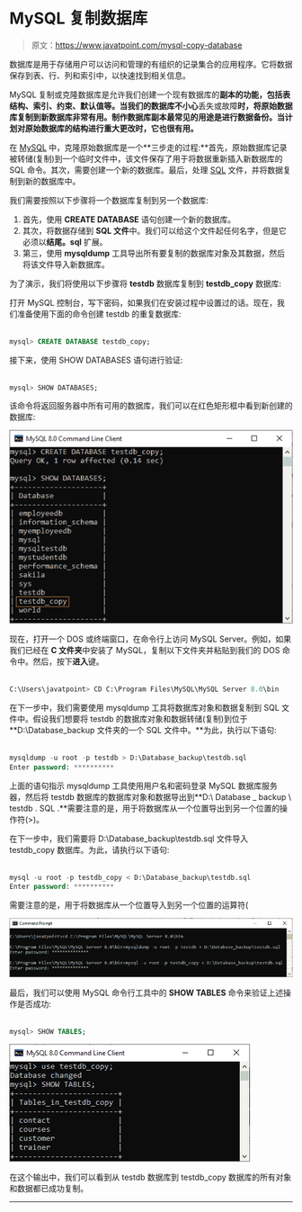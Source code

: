 # MySQL 复制数据库

> 原文：<https://www.javatpoint.com/mysql-copy-database>

数据库是用于存储用户可以访问和管理的有组织的记录集合的应用程序。它将数据保存到表、行、列和索引中，以快速找到相关信息。

MySQL 复制或克隆数据库是允许我们创建一个现有数据库的**副本的功能，包括表结构、索引、约束、默认值等。当我们的数据库不小心**丢失或故障**时，将原始数据库复制到新数据库非常有用。制作数据库副本最常见的用途是进行数据备份。当计划对原始数据库的结构进行重大更改时，它也很有用。**

在 [MySQL](https://www.javatpoint.com/mysql-tutorial) 中，克隆原始数据库是一个**三步走的过程:**首先，原始数据库记录被转储(复制)到一个临时文件中，该文件保存了用于将数据重新插入新数据库的 SQL 命令。其次，需要创建一个新的数据库。最后，处理 [SQL](https://www.javatpoint.com/sql-tutorial) 文件，并将数据复制到新的数据库中。

我们需要按照以下步骤将一个数据库复制到另一个数据库:

1.  首先，使用 **CREATE DATABASE** 语句创建一个新的数据库。
2.  其次，将数据存储到 **SQL 文件**中。我们可以给这个文件起任何名字，但是它必须以**结尾。sql** 扩展。
3.  第三，使用 **mysqldump** 工具导出所有要复制的数据库对象及其数据，然后将该文件导入新数据库。

为了演示，我们将使用以下步骤将 **testdb** 数据库复制到 **testdb_copy** 数据库:

打开 MySQL 控制台，写下密码，如果我们在安装过程中设置过的话。现在，我们准备使用下面的命令创建 testdb 的重复数据库:

```sql

mysql> CREATE DATABASE testdb_copy;

```

接下来，使用 SHOW DATABASES 语句进行验证:

```sql

mysql> SHOW DATABASES;

```

该命令将返回服务器中所有可用的数据库，我们可以在红色矩形框中看到新创建的数据库:

![MySQL COPY Database](img/268ee013f7ed7bea956fbcc6ece02ac0.png)

现在，打开一个 DOS 或终端窗口，在命令行上访问 MySQL Server。例如，如果我们已经在 **C 文件夹**中安装了 MySQL，复制以下文件夹并粘贴到我们的 DOS 命令中。然后，按下**进入**键。

```sql

C:\Users\javatpoint> CD C:\Program Files\MySQL\MySQL Server 8.0\bin  

```

在下一步中，我们需要使用 mysqldump 工具将数据库对象和数据复制到 SQL 文件中。假设我们想要将 testdb 的数据库对象和数据转储(复制)到位于 **D:\Database_backup 文件夹的一个 SQL 文件中。**为此，执行以下语句:

```sql

mysqldump -u root -p testdb > D:\Database_backup\testdb.sql
Enter password: **********

```

上面的语句指示 mysqldump 工具使用用户名和密码登录 MySQL 数据库服务器，然后将 testdb 数据库的数据库对象和数据导出到**D:\ Database _ backup \ testdb . SQL .**需要注意的是，用于将数据库从一个位置导出到另一个位置的操作符(>)。

在下一步中，我们需要将 D:\Database_backup\testdb.sql 文件导入 testdb_copy 数据库。为此，请执行以下语句:

```sql

mysql -u root -p testdb_copy < D:\Database_backup\testdb.sql
Enter password: **********

```

需要注意的是，用于将数据库从一个位置导入到另一个位置的运算符(

![MySQL COPY Database](img/c5b2bd262054daa2e97186423201dba7.png)

最后，我们可以使用 MySQL 命令行工具中的 **SHOW TABLES** 命令来验证上述操作是否成功:

```sql

mysql> SHOW TABLES;

```

![MySQL COPY Database](img/c111adff7baddb25ae2d50d8cb4ab59d.png)

在这个输出中，我们可以看到从 testdb 数据库到 testdb_copy 数据库的所有对象和数据都已成功复制。

* * *